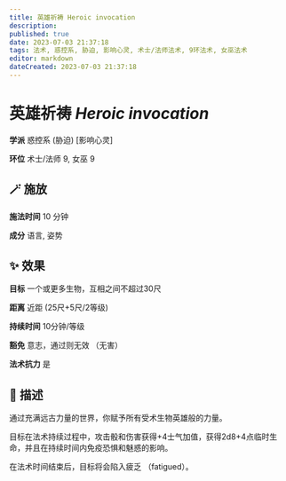 ```yaml
---
title: 英雄祈祷 Heroic invocation
description: 
published: true
date: 2023-07-03 21:37:18
tags: 法术, 惑控系, 胁迫, 影响心灵, 术士/法师法术, 9环法术, 女巫法术
editor: markdown
dateCreated: 2023-07-03 21:37:18
---
```


# **英雄祈祷** *Heroic invocation*

**学派** 惑控系 (胁迫) \[影响心灵\] 

**环位** 术士/法师 9, 女巫 9

## 🪄 施放

**施法时间** 10 分钟

**成分** 语言, 姿势

## ✨ 效果 

**目标** 一个或更多生物，互相之间不超过30尺 

**距离** 近距 (25尺+5尺/2等级)  

**持续时间** 10分钟/等级 

**豁免** 意志，通过则无效 （无害）

**法术抗力** 是

## 📖 描述

通过充满远古力量的世界，你赋予所有受术生物英雄般的力量。

目标在法术持续过程中，攻击骰和伤害获得+4士气加值，获得2d8+4点临时生命，并且在持续时间内免疫恐惧和魅惑的影响。

在法术时间结束后，目标将会陷入疲乏 （fatigued）。
    